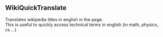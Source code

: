 ## WikiQuickTranslate

Translates wikipedia titles in english in the page. <br>
This is useful to quickly access technical terms in english (in math, physics, cs ...)